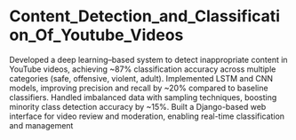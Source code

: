 # Content_Detection_and_Classification_Of_Youtube_Videos
Developed a deep learning–based system to detect inappropriate content in YouTube videos, achieving ~87% classification accuracy
across multiple categories (safe, offensive, violent, adult).
Implemented LSTM and CNN models, improving precision and recall by ~20% compared to baseline classifiers.
Handled imbalanced data with sampling techniques, boosting minority class detection accuracy by ~15%.
Built a Django-based web interface for video review and moderation, enabling real-time classification and management
